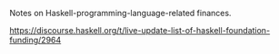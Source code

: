 Notes on Haskell-programming-language-related finances.

https://discourse.haskell.org/t/live-update-list-of-haskell-foundation-funding/2964
